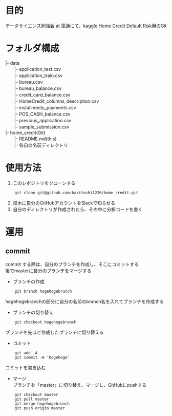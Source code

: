# 目的
データサイエンス勉強会 at 電通にて、[kaggle Home Credit Default Risk](https://www.kaggle.com/c/home-credit-default-risk)用のGit  

# フォルダ構成
|- data  
　　|- application_test.csv  
　　|- application_train.csv  
　　|- bureau.csv  
　　|- bureau_balance.csv  
　　|- credit_card_balance.csv  
　　|- HomeCredit_columns_description.csv  
　　|- installments_payments.csv  
　　|- POS_CASH_balance.csv  
　　|- previous_application.csv  
　　|- sample_submission.csv  
|- home_credit(Git)  
　　|- README.md(this)  
　　|- 各自の名前ディレクトリ

# 使用方法
1. このレポジトリをクローンする 

~~~
    git clone git@github.com:haritoshi1226/home_credit.git
~~~
2. 梁木に自分のGitHubアカウントをSlackで知らせる
3. 自分のディレクトリが作成されたら、その中に分析コードを書く  

# 運用
## commit
commit する際は、自分のブランチを作成し、そこにコミットする  
後でmasterに自分のブランチをマージする
- ブランチの作成   
~~~
    git branch hogehogebrunch 
~~~
hogehogebranchの部分に自分の名前のbranch名を入れてブランチを作成する
- ブランチの切り替え  
~~~
    git checkout hogehogebranch
~~~
ブランチを先ほど作成したブランチに切り替える
- コミット
~~~
    git add -A
    git commit -m 'hogehoge'
~~~
コミットを書き込む
- マージ  
ブランチを「master」に切り替え、マージし、GitHubにpushする
~~~
    git checkout master
    git pull master
    git merge hogehogebrunch
    git push origin master
~~~
